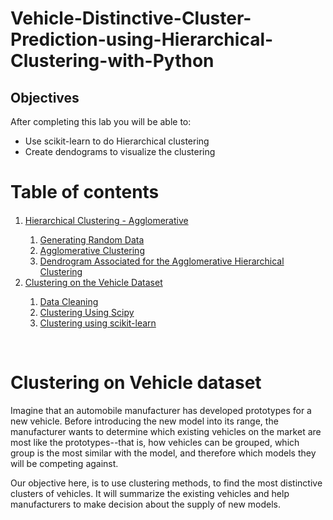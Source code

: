 # Vehicle-Distinctive-Cluster-Prediction-using-Hierarchical-Clustering-with-Python



## Objectives

After completing this lab you will be able to:

*   Use scikit-learn to do Hierarchical clustering
*   Create dendograms to visualize the clustering

<h1>Table of contents</h1>

<div class="alert alert-block alert-info" style="margin-top: 20px">
    <ol>
        <li><a href="https://#hierarchical_agglomerative">Hierarchical Clustering - Agglomerative</a></li>
            <ol>
                <li><a href="https://#generating_data">Generating Random Data</a></li>
                <li><a href="https://#agglomerative_clustering">Agglomerative Clustering</a></li>
                <li><a href="https://#dendrogram">Dendrogram Associated for the Agglomerative Hierarchical Clustering</a></li>
            </ol>            
        <li><a href="https://#clustering_vehicle_dataset">Clustering on the Vehicle Dataset</a></li>
            <ol>
                <li><a href="https://#data_cleaning">Data Cleaning</a></li>
                <li><a href="https://#clustering_using_scipy">Clustering Using Scipy</a></li>
                <li><a href="https://#clustering_using_skl">Clustering using scikit-learn</a></li>
            </ol>
    </ol>
</div>
<br>
<div>

<h1 id="clustering_vehicle_dataset">Clustering on Vehicle dataset</h1>

Imagine that an automobile manufacturer has developed prototypes for a new vehicle. Before introducing the new model into its range, the manufacturer wants to determine which existing vehicles on the market are most like the prototypes--that is, how vehicles can be grouped, which group is the most similar with the model, and therefore which models they will be competing against.

Our objective here, is to use clustering methods, to find the most distinctive clusters of vehicles. It will summarize the existing vehicles and help manufacturers to make decision about the supply of new models.
</div>
